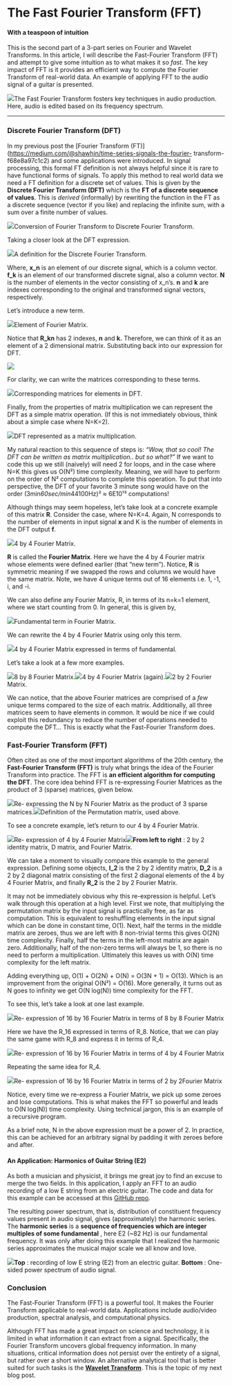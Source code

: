 # The Fast Fourier Transform (FFT)
#### With a teaspoon of intuition

This is the second part of a 3-part series on Fourier and Wavelet Transforms.
In this article, I will describe the Fast-Fourier Transform (FFT) and attempt
to give some intuition as to what makes it so _fast_. The key impact of FFT is
it provides an efficient way to compute the Fourier Transform of real-world
data. An example of applying FFT to the audio signal of a guitar is presented.

![](https://cdn-images-1.medium.com/max/800/1*QuV0VxtPWkFxuqKqPZdt3g.png)The
Fast Fourier Transform fosters key techniques in audio production. Here, audio
is edited based on its frequency spectrum.

* * *

### Discrete Fourier Transform (DFT)

In my previous post the [Fourier Transform (FT)](https://medium.com/@shawhin/time-series-signals-the-fourier-
transform-f68e8a97c1c2) and some applications were introduced. In signal
processing, this formal FT definition is not always helpful since it is rare
to have functional forms of signals. To apply this method to real world data
we need a FT definition for a discrete set of values. This is given by the
**Discrete Fourier Transform (DFT)** which is the **FT of a discrete sequence
of values**. This is _derived_ (informally) by rewriting the function in the
FT as a discrete sequence (vector if you like) and replacing the infinite sum,
with a sum over a finite number of values.

![](https://cdn-images-1.medium.com/max/800/1*BSsOXyrKR6UhtIiz1dmmeg.png)Conversion of Fourier
Transform to Discrete Fourier Transform.

Taking a closer look at the DFT expression.

![](https://cdn-images-1.medium.com/max/800/1*WtMS3H-vH3FSCXOVij128A.png)A
definition for the Discrete Fourier Transform.

Where, **x_n** is an element of our discrete signal, which is a column vector.
**f_k** is an element of our transformed discrete signal, also a column
vector. **N** is the number of elements in the vector consisting of x_n’s.
**n** and **k** are indexes corresponding to the original and transformed
signal vectors, respectively.

Let’s introduce a new term.

![](https://cdn-images-1.medium.com/max/800/1*A4Fv9AUuky7gT3MYhmGBSQ.png)Element of Fourier
Matrix.

Notice that **R_kn** has 2 indexes, **n** and **k.** Therefore, we can think
of it as an element of a 2 dimensional matrix. Substituting back into our
expression for DFT.

![](https://cdn-images-1.medium.com/max/800/1*k1Y4e2t0hZnbYFyrhUDrGg.png)

For clarity, we can write the matrices corresponding to these terms.

![](https://cdn-images-1.medium.com/max/800/1*d_Lko0nOJbn2jiLwjuLVqQ.png)Corresponding
matrices for elements in DFT.

Finally, from the properties of matrix multiplication we can represent the DFT
as a simple matrix operation. (If this is not immediately obvious, think about
a simple case where N=K=2).

![](https://cdn-images-1.medium.com/max/800/1*Ay0YC5XpDNOy9TsFkX6Kog.png)DFT
represented as a matrix multiplication.

My natural reaction to this sequence of steps is: _“Wow, that so cool! The DFT
can be written as matrix multiplication.. but so what?”_ If we want to code
this up we still (naively) will need 2 for loops, and in the case where N=K
this gives us O(N²) time complexity. Meaning, we will have to perform on the
order of N² computations to complete this operation. To put that into
perspective, the DFT of your favorite 3 minute song would have on the order
(3min*60sec/min*44100Hz)² ≈ 6E10¹³ computations!

Although things may seem hopeless, let’s take look at a concrete example of
this matrix **R**. Consider the case, where N=K=4. Again, N corresponds to the
number of elements in input signal **x** and K is the number of elements in
the DFT output **f**.

![](https://cdn-images-1.medium.com/max/800/1*80GrnZqbGnExp8mNfTleXQ.png)4 by
4 Fourier Matrix.

**R** is called the **Fourier Matrix**. Here we have the 4 by 4 Fourier matrix
whose elements were defined earlier (that “new term”). Notice, **R** is
symmetric meaning if we swapped the rows and columns we would have the same
matrix. Note, we have 4 unique terms out of 16 elements i.e. 1, -1, i, and -i.

We can also define any Fourier Matrix, R, in terms of its n=k=1 element, where
we start counting from 0. In general, this is given by,

![](https://cdn-images-1.medium.com/max/800/1*5E-Ni-egevqP9rydihtvkw.png)Fundamental term in Fourier Matrix.

We can rewrite the 4 by 4 Fourier Matrix using only this term.

![](https://cdn-images-1.medium.com/max/800/1*PMn-6hmffs7CsiXmVwWpDg.png)4 by
4 Fourier Matrix expressed in terms of fundamental.

Let’s take a look at a few more examples.

![](https://cdn-images-1.medium.com/max/800/1*2kl2eUSIEm2mttsZmsxFig.png)8 by
8 Fourier Matrix.![](https://cdn-images-1.medium.com/max/800/1*lNazs_p80FPrrVbor8XSrQ.png)4 by 4 Fourier Matrix
(again).![](https://cdn-images-1.medium.com/max/800/1*hSqtAzOoPQVf8sFlnP6PkQ.png)2 by 2 Fourier
Matrix.

We can notice, that the above Fourier matrices are comprised of a _few_ unique
terms compared to the size of each matrix. Additionally, all three matrices
seem to have elements in common. It would be nice if we could exploit this
redundancy to reduce the number of operations needed to compute the DFT… This
is exactly what the Fast-Fourier Transform does.

### Fast-Fourier Transform (FFT)

Often cited as one of the most important algorithms of the 20th century, the
**Fast-Fourier Transform (FFT)** is truly what brings the idea of the Fourier
Transform into practice. The FFT is **an efficient algorithm for computing the
DFT**. The core idea behind FFT is re-expressing Fourier Matrices as the
product of 3 (sparse) matrices, given below.

![](https://cdn-images-1.medium.com/max/800/1*f2ELOrhdr5U42CH4pxRjxQ.png)Re-
expressing the N by N Fourier Matrix as the product of 3 sparse
matrices.![](https://cdn-images-1.medium.com/max/800/1*yKSM-1LlyoFWAaiQClVRoQ.png)Definition of the
Permutation matrix, used above.

To see a concrete example, let’s return to our 4 by 4 Fourier Matrix.

![](https://cdn-images-1.medium.com/max/800/1*hejdRw_iN1rLqLH3tq30dg.png)Re-
expression of 4 by 4 Fourier Matrix![](https://cdn-images-1.medium.com/max/800/1*z5d5EcNV6mjUAtctgvKb4w.png)**From left to
right** : 2 by 2 identity matrix, D matrix, and Fourier Matrix.

We can take a moment to visually compare this example to the general
expression. Defining some objects, **I_2** is the 2 by 2 identity matrix,
**D_2** is a 2 by 2 diagonal matrix consisting of the first 2 diagonal
elements of the 4 by 4 Fourier Matrix, and finally **R_2** is the 2 by 2
Fourier Matrix.

It may not be immediately obvious why this re-expression is helpful. Let’s
walk through this operation at a high level. First we note, that multiplying
the permutation matrix by the input signal is practically free, as far as
computation. This is equivalent to reshuffling elements in the input signal
which can be done in constant time, O(1). Next, half the terms in the middle
matrix are zeroes, thus we are left with 8 non-trivial terms this gives O(2N)
time complexity. Finally, half the terms in the left-most matrix are again
zero. Additionally, half of the non-zero terms will always be 1, so there is
no need to perform a multiplication. Ultimately this leaves us with O(N) time
complexity for the left matrix.

Adding everything up, O(1) + O(2N) + O(N) = O(3N + 1) = O(13). Which is an
improvement from the original O(N²) = O(16). More generally, it turns out as N
goes to infinity we get O(N log(N)) time complexity for the FFT.

To see this, let’s take a look at one last example.

![](https://cdn-images-1.medium.com/max/800/1*K27Ku5v1fB5Z3LZ1YzlXlw.png)Re-
expression of 16 by 16 Fourier Matrix in terms of 8 by 8 Fourier Matrix

Here we have the R_16 expressed in terms of R_8. Notice, that we can play the
same game with R_8 and express it in terms of R_4.

![](https://cdn-images-1.medium.com/max/800/1*S65vYvJFWIfKkTobrk4poA.png)Re-
expression of 16 by 16 Fourier Matrix in terms of 4 by 4 Fourier Matrix

Repeating the same idea for R_4.

![](https://cdn-images-1.medium.com/max/800/1*EyRSic9gRbevgzvo6GKOIA.png)Re-
expression of 16 by 16 Fourier Matrix in terms of 2 by 2Fourier Matrix

Notice, every time we re-express a Fourier Matrix, we pick up some zeroes and
lose computations. This is what makes the FFT so powerful and leads to O(N
log(N)) time complexity. Using technical jargon, this is an example of a
recursive program.

As a brief note, N in the above expression must be a power of 2. In practice,
this can be achieved for an arbitrary signal by padding it with zeroes before
and after.

#### An Application: Harmonics of Guitar String (E2)

As both a musician and physicist, it brings me great joy to find an excuse to
merge the two fields. In this application, I apply an FFT to an audio
recording of a low E string from an electric guitar. The code and data for
this example can be accessed at this [GitHub repo](https://github.com/ShawhinT/YouTube/tree/main/FFT).

The resulting power spectrum, that is, distribution of constituent frequency
values present in audio signal, gives (approximately) the harmonic series. The
**harmonic series** is a **sequence of frequencies which are integer multiples
of some fundamental** , here E2 (~82 Hz) is our fundamental frequency. It was
only after doing this example that I realized the harmonic series approximates
the musical major scale we all know and love.

![](https://cdn-images-1.medium.com/max/800/1*BvFDaFjQRWhqcmf5mpw59g.png)**Top** : recording
of low E string (E2) from an electric guitar. **Bottom** : One-sided power
spectrum of audio signal.

### Conclusion

The Fast-Fourier Transform (FFT) is a powerful tool. It makes the Fourier
Transform applicable to real-world data. Applications include audio/video
production, spectral analysis, and computational physics.

Although FFT has made a great impact on science and technology, it is limited
in what information it can extract from a signal. Specifically, the Fourier
Transform uncovers global frequency information. In many situations, critical
information does not persist over the entirety of a signal, but rather over a
short window. An alternative analytical tool that is better suited for such
tasks is the [**Wavelet Transform**](https://towardsdatascience.com/the-wavelet-transform-e9cfa85d7b34). This is the topic of my next blog post.